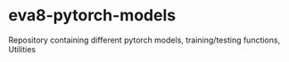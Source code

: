 # eva8-pytorch-models
Repository containing different pytorch models, training/testing functions, Utilities

